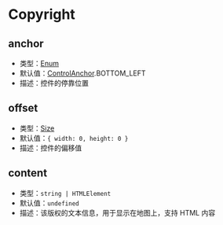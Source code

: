 # Copyright

## anchor

- 类型：[Enum](/guide/constants.html#controlanchor)
- 默认值：[ControlAnchor](/guide/constants.html#controlanchor).BOTTOM_LEFT
- 描述：控件的停靠位置

## offset

- 类型：[Size](/api/#size)
- 默认值：`{ width: 0, height: 0 }`
- 描述：控件的偏移值

## content

- 类型：`string | HTMLElement`
- 默认值：`undefined`
- 描述：该版权的文本信息，用于显示在地图上，支持 HTML 内容
